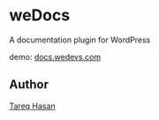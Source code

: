 # weDocs

A documentation plugin for WordPress

demo: [docs.wedevs.com](http://docs.wedevs.com)


## Author
[Tareq Hasan](http://tareq.wedevs.com)
